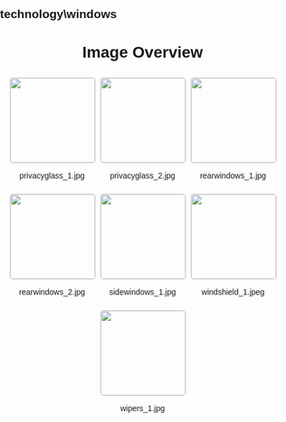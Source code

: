 ## technology\windows
<style>
    body {
        font-family: Arial, sans-serif;
        margin: 0;
        padding: 0;
    }
    .image-gallery {
        display: flex;
        flex-wrap: wrap;
        gap: 10px;
        justify-content: center;
        padding: 10px;
    }
    .image-gallery img {
        width: 150px;
        height: auto;
        border: 1px solid #ddd;
        border-radius: 5px;
    }
    .image-gallery div {
        flex: 1 1 calc(33.333% - 20px); /* Three images per row on large screens */
        max-width: 150px;
        text-align: center;
    }
    @media (max-width: 768px) {
        .image-gallery div {
            flex: 1 1 calc(50% - 20px); /* Two images per row on medium screens */
        }
    }
    @media (max-width: 480px) {
        .image-gallery div {
            flex: 1 1 100%; /* One image per row on small screens */
        }
    }
</style>
<h1 style ="text-align: center;"> Image Overview </h1> <div class="image-gallery">
<div>
<img src="https://media.evkx.net/multimedia/technology/windows/privacyglass_1_st.jpg">
<p>privacyglass_1.jpg</p>
</div>
<div>
<img src="https://media.evkx.net/multimedia/technology/windows/privacyglass_2_st.jpg">
<p>privacyglass_2.jpg</p>
</div>
<div>
<img src="https://media.evkx.net/multimedia/technology/windows/rearwindows_1_st.jpg">
<p>rearwindows_1.jpg</p>
</div>
<div>
<img src="https://media.evkx.net/multimedia/technology/windows/rearwindows_2_st.jpg">
<p>rearwindows_2.jpg</p>
</div>
<div>
<img src="https://media.evkx.net/multimedia/technology/windows/sidewindows_1_st.jpg">
<p>sidewindows_1.jpg</p>
</div>
<div>
<img src="https://media.evkx.net/multimedia/technology/windows/windshield_1_st.jpeg">
<p>windshield_1.jpeg</p>
</div>
<div>
<img src="https://media.evkx.net/multimedia/technology/windows/wipers_1_st.jpg">
<p>wipers_1.jpg</p>
</div>
</div>
